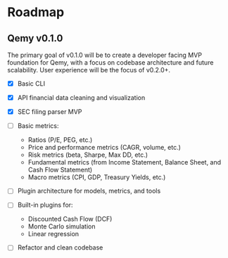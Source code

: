 # Roadmap

## Qemy v0.1.0

The primary goal of v0.1.0 will be to create a developer facing MVP foundation for Qemy, with a focus on codebase architecture and future scalability. User experience will be the focus of v0.2.0+.

- [x] Basic CLI
- [x] API financial data cleaning and visualization
- [x] SEC filing parser MVP
- [ ] Basic metrics:
    - Ratios (P/E, PEG, etc.)
    - Price and performance metrics (CAGR, volume, etc.)
    - Risk metrics (beta, Sharpe, Max DD, etc.)
    - Fundamental metrics (from Income Statement, Balance Sheet, and Cash Flow Statement) 
    - Macro metrics (CPI, GDP, Treasury Yields, etc.)
- [ ] Plugin architecture for models, metrics, and tools 
- [ ] Built-in plugins for:
    - Discounted Cash Flow (DCF)
    - Monte Carlo simulation
    - Linear regression
- [ ] Refactor and clean codebase 

